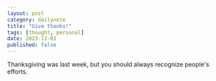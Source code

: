 ```yaml
---
layout: post
category: dailynote
title: "Give thanks!"
tags: [thought, personal]
date: 2023-12-01
published: false
---
```

Thanksgiving was last week, but you should always recognize people's efforts.
